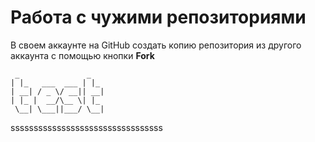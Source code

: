 # **Работа с чужими репозиториями**
В своем аккаунте на GitHub создать копию репозитория из другого аккаунта с помощью кнопки **Fork**
```
 _               _   
| |_   ___  ___ | |_ 
| __| / _ \/ __|| __|
| |_ |  __/\__ \| |_ 
 \__| \___||___/ \__|
 ```

 sssssssssssssssssssssssssssssssss